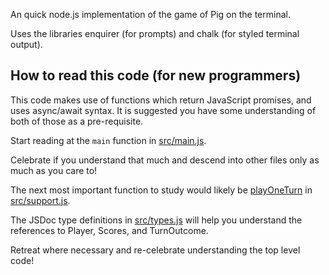 An quick node.js implementation of the game of Pig on the terminal.

Uses the libraries enquirer (for prompts) and chalk (for styled terminal output).

## How to read this code (for new programmers)

This code makes use of functions which return JavaScript promises, and uses async/await syntax.  It is suggested you have some understanding of both of those as a pre-requisite.

Start reading at the `main` function in [src/main.js](src/main.js).

Celebrate if you understand that much and descend into other files only as much as you care to!

The next most important function to study would likely be [playOneTurn](https://github.com/nbogie/pig-cli/blob/d6b73b9ba477bffd81280c2d0b5bc429fbe3c803/src/support.js#L21) in [src/support.js](src/support.js).

The JSDoc type definitions in [src/types.js](src/types.js) will help you understand the references to Player, Scores, and TurnOutcome.

Retreat where necessary and re-celebrate understanding the top level code!

